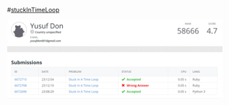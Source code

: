 #[stuckInTimeLoop](https://open.kattis.com/problems/timeloop)

![stuckInTimeLoop](/stuckInATimeLoop.png)
